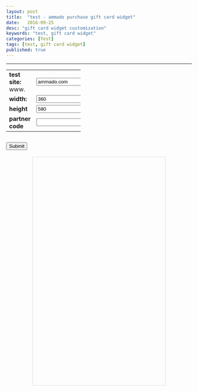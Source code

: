 ```yaml
---
layout: post
title:  "test - ammado purchase gift card widget"
date:   2016-09-25
desc: "gift card widget customization"
keywords: "test, gift card widget"
categories: [Test]
tags: [test, gift card widget]
published: true
---
```


___

<!--
<div class="pull-right">
<button class="btn btn-white btn-xs" type="button">Site me up</button>
</div>
-->

<table style="width:40%; " align="center" cellpadding="10">
<tr>
<td><strong>test site: </strong>www.</td>
<td><input id="testUrl" type="text" name="testUrl" value="ammado.com" onfocus="if(this.value == 'ammado.com') { this.value = ''; }" onblur="if(this.value == '') { this.value = 'ammado.com'; }"></td>
</tr>
<tr>
<td><strong>width:</strong></td>
<td><input id="gfwidth" type="text" name="gfwidth" value="360"  onfocus="if(this.value == '360') { this.value = ''; }" onblur="if(this.value == '') { this.value = '360'; }"></td>
</tr>
<tr>
<td><strong>height</strong></td>
<td><input id="gfheight" type="text" name="gfheight" value="580" onfocus="if(this.value == '580') { this.value = ''; }" onblur="if(this.value == '') { this.value = '580'; }"></td>
</tr>
<tr>
<td><strong>partner code</strong></td>
<td><input id="pcode" type="text" name="pcode" value=""></td>
</tr>
</table>


<div class="text-center article-title">
<h2>
<input id="submit" type="submit" value="Submit" onClick="loadFrame()">
</h2>
</div>


<div style="text-align: center; margin: auto;"> 
<iframe id="giving" style="border: 1px solid #dddddd; margin: 0 auto" src="about:blank" width="360" height="620"></iframe>
</div>


 <script>
         
    function loadFrame() {
        
         var wwwSite = "https://www."
         var urlSite = document.getElementById('testUrl').value;
         var pcode = document.getElementById('pcode').value;
         var fullurlSite = wwwSite.concat(urlSite, '/widget/buygiftcards', '?pc=', pcode)
         
         var gfwidth = document.getElementById('gfwidth').value;
         var gfheight = document.getElementById('gfheight').value;
         
         console.log(fullurlSite, gfwidth, gfheight);	

         document.getElementById('giving').src = fullurlSite;
         document.getElementById('giving').width = gfwidth;
         document.getElementById('giving').height = gfheight;
         
         alert('iFrame update:\nsite: ' + urlSite + '\nwidth: ' + gfwidth + '\nheight: ' + gfheight + '\npcode: ' + pcode)

        }
        
   
 </script>